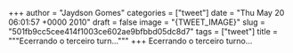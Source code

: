 
+++
author = "Jaydson Gomes"
categories = ["tweet"]
date = "Thu May 20 06:01:57 +0000 2010"
draft = false
image = "{TWEET_IMAGE}"
slug = "501fb9cc5cee414f1003ce602ae9bfbbd05dc8d7"
tags = ["tweet"]
title = """Ecerrando o terceiro turn..."""
+++
Ecerrando o terceiro turno...
